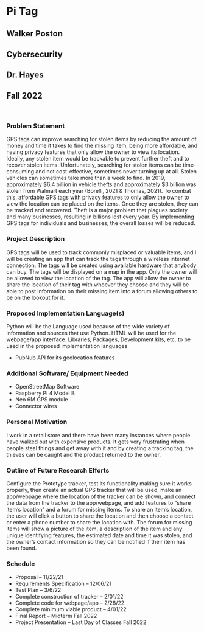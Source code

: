 Pi Tag
======
Walker Poston
-------------
Cybersecurity
-------------
Dr. Hayes
---------
Fall 2022
---------
<br>

### **Problem Statement**
GPS tags can improve searching for stolen items by reducing the amount of money and time it takes to find the missing item, being more affordable, and having privacy features that only allow the owner to view its location.
Ideally, any stolen item would be trackable to prevent further theft and to recover stolen items. Unfortunately, searching for stolen items can be time-consuming and not cost-effective, sometimes never turning up at all. Stolen vehicles can sometimes take more than a week to find.
In 2019, approximately $6.4 billion in vehicle thefts and approximately $3 billion was stolen from Walmart each year (Borelli, 2021 & Thomas, 2021). To combat this, affordable GPS tags with privacy features to only allow the owner to view the location can be placed on the items. Once they are stolen, they can be tracked and recovered.
Theft is a major problem that plagues society and many businesses, resulting in billions lost every year. By implementing GPS tags for individuals and businesses, the overall losses will be reduced.


### **Project Description**
GPS tags will be used to track commonly misplaced or valuable items, and I will be creating an app that can track the tags through a wireless internet connection. The tags will be created using available hardware that anybody can buy. The tags will be displayed on a map in the app. Only the owner will be allowed to view the location of the tag.  The app will allow the owner to share the location of their tag with whoever they choose and they will be able to post information on their missing item into a forum allowing others to be on the lookout for it.


### **Proposed Implementation Language(s)**
Python will be the Language used because of the wide variety of information and sources that use Python. HTML will be used for the webpage/app interface.
Libraries, Packages, Development kits, etc. to be used in the proposed implementation languages 
* PubNub API for its geolocation features


### **Additional Software/ Equipment Needed**
* OpenStreetMap Software 
* Raspberry Pi 4 Model B
* Neo 6M GPS module
* Connector wires


### **Personal Motivation**
I work in a retail store and there have been many instances where people have walked out with expensive products. It gets very frustrating when people steal things and get away with it and by creating a tracking tag, the thieves can be caught and the product returned to the owner. 

### **Outline of Future Research Efforts**
Configure the Prototype tracker, test its functionality making sure it works properly, then create an actual GPS tracker that will be used, make an app/webpage where the location of the tracker can be shown, and connect the data from the tracker to the app/webpage, and add features to “share item’s location” and a forum for missing items. To share an item’s location, the user will click a button to share the location and then choose a contact or enter a phone number to share the location with. The forum for missing items will show a picture of the item, a description of the item and any unique identifying features, the estimated date and time it was stolen, and the owner’s contact information so they can be notified if their item has been found. 

### **Schedule**
 - Proposal – 11/22/21
 - Requirements Specification – 12/06/21
 - Test Plan – 3/6/22
 - Complete construction of tracker – 2/01/22
 - Complete code for webpage/app – 2/28/22
 - Complete minimum viable product – 4/01/22
 - Final Report – Midterm Fall 2022
 - Project Presentation – Last Day of Classes Fall 2022
